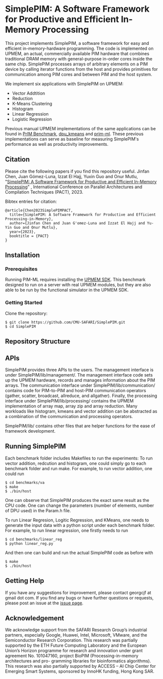 # SimplePIM: A Software Framework for Productive and Efficient In-Memory Processing
This project implements SimplePIM, a software framework for easy and efficient in-memory-hardware programming. The code is implemented on UPMEM, an actual, commercially available PIM hardware that combines traditional DRAM memory with general-purpose in-order cores inside the same chip. SimplePIM processes arrays of arbitrary elements on a PIM device by calling iterator functions from the host and provides primitives for communication among PIM cores and between PIM and the host system. 

We implement six applications with SimplePIM on UPMEM: 
- Vector Addtition
- Reduction
- K-Means Clustering
- Histogram
- Linear Regression
- Logistic Regression

Previous manual UPMEM implementations of the same applications can be found in [PrIM Benchmark](https://github.com/CMU-SAFARI/prim-benchmarks), [dpu_kmeans](https://github.com/upmem/dpu_kmeans) and [prim-ml](https://github.com/CMU-SAFARI/pim-ml). These previous implementations can serve as baseline for measuring SimplePIM's performance as well as productivity improvements.

## Citation
Please cite the following papers if you find this repository useful.
Jinfan Chen, Juan Gómez-Luna, Izzat El Hajj, Yuxin Guo and Onur Mutlu, "[SimplePIM: A Software Framework for Productive and Efficient In-Memory Processing](https://arxiv.org/abs/2310.01893)" , International Conference on Parallel Architectures and Compilation Techniques (PACT), 2023.

Bibtex entries for citation:
```
@article{Chen2023SimplePIMPACT,
  title={SimplePIM: A Software Framework for Productive and Efficient Processing-in-Memory},
  author={Jinfan Chen and Juan G'omez-Luna and Izzat El Hajj and Yu-Yin Guo and Onur Mutlu},
  year={2023},
  booktitle = {PACT}
}
```

## Installation

### Prerequisites
Running PIM-ML requires installing the [UPMEM SDK](https://sdk.upmem.com). This benchmark designed to run on a server with real UPMEM modules, but they are also able to be run by the functional simulator in the UPMEM SDK.

### Getting Started
Clone the repository:
```
$ git clone https://github.com/CMU-SAFARI/SimplePIM.git
$ cd SimplePIM
```

## Repository Structure

## APIs 
SimplePIM provides three APIs to the users. The management interface is under SimplePIM/lib/management/. The management interface code sets up the UPMEM hardware, records and manages information about the PIM arrays. The communication interface under SimplePIM/lib/communication/ contains code for PIM-to-PIM and host-PIM communication operators (gather, scatter, broadcast, allreduce, and allgather). Finally, the processing interface under SimplePIM/lib/processing/ contains the UPMEM implementation of array map, array zip and array reduction. Many workloads like histogram, kmeans and vector addition can be abstracted as a combination of the communication and processing operators.

SimplePIM/lib/ contains other files that are helper functions for the ease of framework development.

## Running SimplePIM
Each benchmark folder includes Makefiles to run the experiments:
To run vector addition, redcution and histogram, one could simply go to each benchmark folder and run make. For example, to run vector addition, one could run 
```
$ cd benchmarks/va
$ make
$ ./bin/host
```
One can observe that SimplePIM produces the exact same result as the CPU code. One can change the parameters (number of elements, number of DPU used) in the Param.h file.

To run Linear Regresion, Logitic Regression, and KMeans, one needs to generate the input data with a python script under each benchmark folder. For example, to run linear regression, one firstly needs to run 
```
$ cd benchmarks/linear_reg
$ python linear_reg.py
```
And then one can build and run the actual SimplePIM code as before with 
```
$ make
$ ./bin/host
```

## Getting Help
If you have any suggestions for improvement, please contact georgcjf at gmail dot com. If you find any bugs or have further questions or requests, please post an issue at the [issue page](https://github.com/CMU-SAFARI/SimplePIM/issues).

## Acknowledgement
We acknowledge support from the SAFARI Research Group’s industrial partners, especially Google, Huawei, Intel, Microsoft, VMware, and the Semiconductor Research Corporation. This research was partially supported by the ETH Future Computing Laboratory and the European Union’s Horizon programme for research and innovation under grant agreement No. 101047160, project BioPIM (Processing-in-memory architectures and pro- gramming libraries for bioinformatics algorithms). This research was also partially supported by ACCESS – AI Chip Center for Emerging Smart Systems, sponsored by InnoHK funding, Hong Kong SAR.
